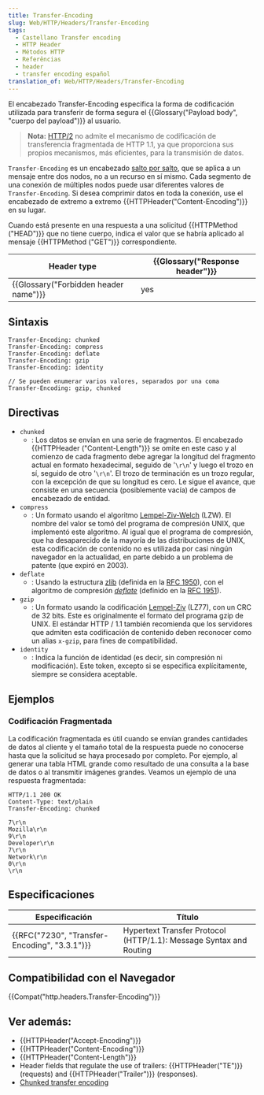 ```yaml
---
title: Transfer-Encoding
slug: Web/HTTP/Headers/Transfer-Encoding
tags:
  - Castellano Transfer encoding
  - HTTP Header
  - Métodos HTTP
  - Referências
  - header
  - transfer encoding español
translation_of: Web/HTTP/Headers/Transfer-Encoding
---
```


El encabezado Transfer-Encoding especifica la forma de codificación utilizada para transferir de forma segura el {{Glossary("Payload body", "cuerpo del payload")}} al usuario.

> **Nota:** [HTTP/2](https://wikipedia.org/wiki/HTTP/2) no admite el mecanismo de codificación de transferencia fragmentada de HTTP 1.1, ya que proporciona sus propios mecanismos, más eficientes, para la transmisión de datos.

`Transfer-Encoding` es un encabezado [salto por salto](/es/docs/Web/HTTP/Headers#hbh), que se aplica a un mensaje entre dos nodos, no a un recurso en sí mismo. Cada segmento de una conexión de múltiples nodos puede usar diferentes valores de `Transfer-Encoding`. Si desea comprimir datos en toda la conexión, use el encabezado de extremo a extremo {{HTTPHeader("Content-Encoding")}} en su lugar.

Cuando está presente en una respuesta a una solicitud {{HTTPMethod ("HEAD")}} que no tiene cuerpo, indica el valor que se habría aplicado al mensaje {{HTTPMethod ("GET")}} correspondiente.

| Header type                                      | {{Glossary("Response header")}} |
| ------------------------------------------------ | ---------------------------------------- |
| {{Glossary("Forbidden header name")}} | yes                                      |

## Sintaxis

```
Transfer-Encoding: chunked
Transfer-Encoding: compress
Transfer-Encoding: deflate
Transfer-Encoding: gzip
Transfer-Encoding: identity

// Se pueden enumerar varios valores, separados por una coma
Transfer-Encoding: gzip, chunked
```

## Directivas

- `chunked`
  - : Los datos se envían en una serie de fragmentos. El encabezado {{HTTPHeader ("Content-Length")}} se omite en este caso y al comienzo de cada fragmento debe agregar la longitud del fragmento actual en formato hexadecimal, seguido de '`\r\n`' y luego el trozo en sí, seguido de otro '`\r\n`'. El trozo de terminación es un trozo regular, con la excepción de que su longitud es cero. Le sigue el avance, que consiste en una secuencia (posiblemente vacía) de campos de encabezado de entidad.
- `compress`
  - : Un formato usando el algoritmo [Lempel-Ziv-Welch](http://en.wikipedia.org/wiki/LZW) (LZW). El nombre del valor se tomó del programa de compresión UNIX, que implementó este algoritmo.
    Al igual que el programa de compresión, que ha desaparecido de la mayoría de las distribuciones de UNIX, esta codificación de contenido no es utilizada por casi ningún navegador en la actualidad, en parte debido a un problema de patente (que expiró en 2003).
- `deflate`
  - : Usando la estructura [zlib](http://en.wikipedia.org/wiki/Zlib) (definida en la [RFC 1950](http://tools.ietf.org/html/rfc1950)), con el algoritmo de compresión [_deflate_](http://en.wikipedia.org/wiki/DEFLATE) (definido en la [RFC 1951](http://tools.ietf.org/html/rfc1952)).
- `gzip`
  - : Un formato usando la codificación [Lempel-Ziv](http://en.wikipedia.org/wiki/LZ77_and_LZ78#LZ77) (LZ77), con un CRC de 32 bits. Este es originalmente el formato del programa gzip de UNIX. El estándar HTTP / 1.1 también recomienda que los servidores que admiten esta codificación de contenido deben reconocer como un alias `x-gzip`, para fines de compatibilidad.
- `identity`
  - : Indica la función de identidad (es decir, sin compresión ni modificación). Este token, excepto si se especifica explícitamente, siempre se considera aceptable.

## Ejemplos

### Codificación Fragmentada

La codificación fragmentada es útil cuando se envían grandes cantidades de datos al cliente y el tamaño total de la respuesta puede no conocerse hasta que la solicitud se haya procesado por completo. Por ejemplo, al generar una tabla HTML grande como resultado de una consulta a la base de datos o al transmitir imágenes grandes. Veamos un ejemplo de una respuesta fragmentada:

```
HTTP/1.1 200 OK
Content-Type: text/plain
Transfer-Encoding: chunked

7\r\n
Mozilla\r\n
9\r\n
Developer\r\n
7\r\n
Network\r\n
0\r\n
\r\n
```

## Especificaciones

| Especificación                                               | Título                                                             |
| ------------------------------------------------------------ | ------------------------------------------------------------------ |
| {{RFC("7230", "Transfer-Encoding", "3.3.1")}} | Hypertext Transfer Protocol (HTTP/1.1): Message Syntax and Routing |

## Compatibilidad con el Navegador

{{Compat("http.headers.Transfer-Encoding")}}

## Ver además:

- {{HTTPHeader("Accept-Encoding")}}
- {{HTTPHeader("Content-Encoding")}}
- {{HTTPHeader("Content-Length")}}
- Header fields that regulate the use of trailers: {{HTTPHeader("TE")}} (requests) and {{HTTPHeader("Trailer")}} (responses).
- [Chunked transfer encoding](https://en.wikipedia.org/wiki/Chunked_transfer_encoding)
